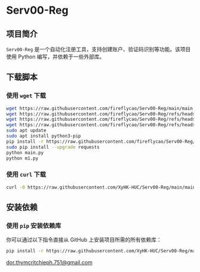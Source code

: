 # Serv00-Reg
## 项目简介
`Serv00-Reg` 是一个自动化注册工具，支持创建账户、验证码识别等功能。该项目使用 Python 编写，并依赖于一些外部库。
## 下载脚本
### 使用 `wget` 下载
```bash
wget https://raw.githubusercontent.com/fireflycao/Serv00-Reg/main/main.py
wget https://raw.githubusercontent.com/fireflycao/Serv00-Reg/refs/heads/main/main.py
wget https://raw.githubusercontent.com/fireflycao/Serv00-Reg/refs/heads/main/main1.py
wget https://raw.githubusercontent.com/fireflycao/Serv00-Reg/refs/heads/main/m1.py
sudo apt update
sudo apt install python3-pip
pip install -r https://raw.githubusercontent.com/fireflycao/Serv00-Reg/refs/heads/main/requirements.txt
sudo pip install --upgrade requests
python main.py
python m1.py
```
### 使用 `curl` 下载
```bash
curl -O https://raw.githubusercontent.com/XyHK-HUC/Serv00-Reg/main/main.py
```
## 安装依赖
### 使用 `pip` 安装依赖库
你可以通过以下指令直接从 GitHub 上安装项目所需的所有依赖库：
```bash
pip install -r https://raw.githubusercontent.com/XyHK-HUC/Serv00-Reg/main/requirements.txt
```
dor.thymcritchieph.751@gmail.com
